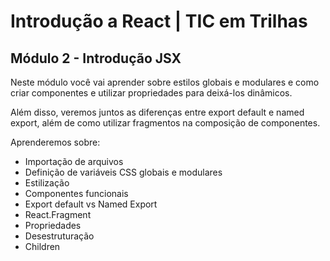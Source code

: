 # Introdução a React | TIC em Trilhas

## Módulo 2 - Introdução JSX

Neste módulo você vai aprender sobre estilos globais e modulares e como criar componentes e utilizar propriedades para deixá-los dinâmicos.

Além disso, veremos juntos as diferenças entre export default e named export, além de como utilizar fragmentos na composição de componentes.

Aprenderemos sobre:

- Importação de arquivos
- Definição de variáveis CSS globais e modulares
- Estilização
- Componentes funcionais
- Export default vs Named Export
- React.Fragment
- Propriedades
- Desestruturação
- Children
